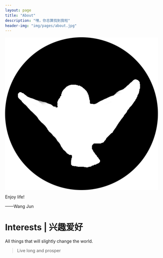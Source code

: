 ```yaml
---
layout: page
title: "About"
description: "嘿，你总算找到我啦"
header-img: "img/pages/about.jpg"
---
```


<center>
    <p><img src="img/head.png" align="center"></p>
</center>



Enjoy life!

——Wang Jun

# Interests | 兴趣爱好

All things that will slightly change the world.

> Live long and prosper


